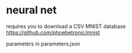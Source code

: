 # neural net
requires you to download a CSV MNIST database
https://github.com/phoebetronic/mnist

parameters in parameters.json
